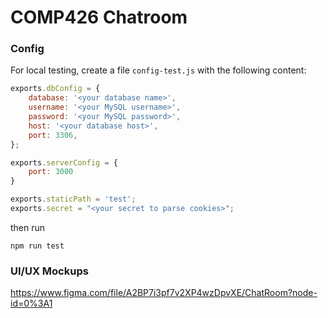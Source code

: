 # COMP426 Chatroom

### Config

For local testing, create a file `config-test.js` with the following content:

```js
exports.dbConfig = {
    database: '<your database name>',
    username: '<your MySQL username>',
    password: '<your MySQL password>',
    host: '<your database host>',
    port: 3306,
};

exports.serverConfig = {
    port: 3000
}

exports.staticPath = 'test';
exports.secret = "<your secret to parse cookies>";
```

then run
```
npm run test
```

### UI/UX Mockups

https://www.figma.com/file/A2BP7i3pf7v2XP4wzDpvXE/ChatRoom?node-id=0%3A1
